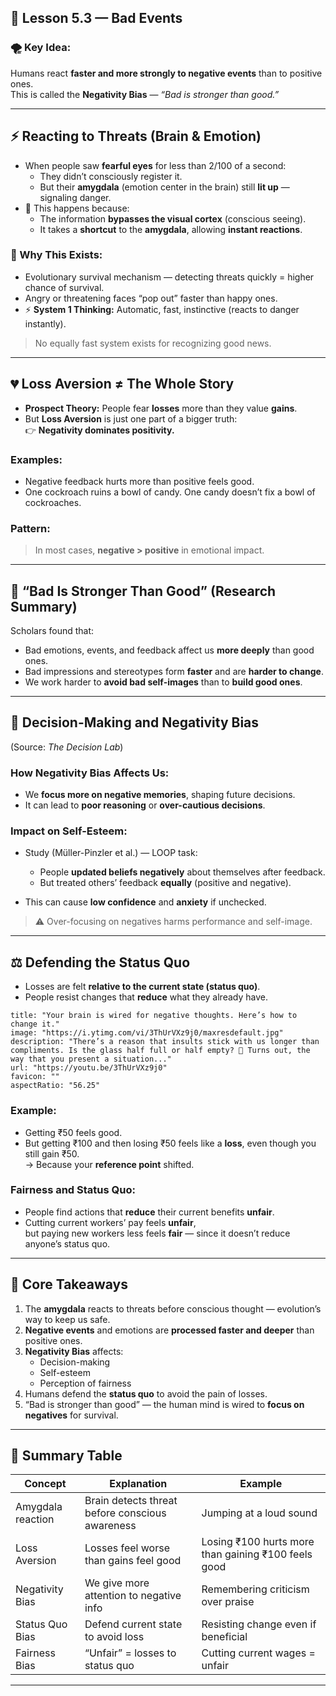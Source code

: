 ## 🧠 Lesson 5.3 — Bad Events

### 🌪️ Key Idea:

Humans react **faster and more strongly to negative events** than to positive ones.  
This is called the **Negativity Bias** — _“Bad is stronger than good.”_

---

## ⚡ Reacting to Threats (Brain & Emotion)

- When people saw **fearful eyes** for less than 2/100 of a second:
    - They didn’t consciously register it.
    - But their **amygdala** (emotion center in the brain) still **lit up** — signaling danger.
- 🧩 This happens because:
    - The information **bypasses the visual cortex** (conscious seeing).
    - It takes a **shortcut** to the **amygdala**, allowing **instant reactions**.

### 🦁 Why This Exists:

- Evolutionary survival mechanism — detecting threats quickly = higher chance of survival.
- Angry or threatening faces “pop out” faster than happy ones.
- ⚡ **System 1 Thinking:** Automatic, fast, instinctive (reacts to danger instantly).

> No equally fast system exists for recognizing good news.

---

## 💔 Loss Aversion ≠ The Whole Story

- **Prospect Theory:** People fear **losses** more than they value **gains**.
- But **Loss Aversion** is just one part of a bigger truth:  
    👉 **Negativity dominates positivity.**

### Examples:

- Negative feedback hurts more than positive feels good.
- One cockroach ruins a bowl of candy. One candy doesn’t fix a bowl of cockroaches.

### Pattern:

> In most cases, **negative > positive** in emotional impact.

---

## 📘 “Bad Is Stronger Than Good” (Research Summary)

Scholars found that:

- Bad emotions, events, and feedback affect us **more deeply** than good ones.
- Bad impressions and stereotypes form **faster** and are **harder to change**.
- We work harder to **avoid bad self-images** than to **build good ones**.

---

## 🧩 Decision-Making and Negativity Bias

(Source: _The Decision Lab_)

### How Negativity Bias Affects Us:

- We **focus more on negative memories**, shaping future decisions.
- It can lead to **poor reasoning** or **over-cautious decisions**.

### Impact on Self-Esteem:

- Study (Müller-Pinzler et al.) — LOOP task:
    
    - People **updated beliefs negatively** about themselves after feedback.
    - But treated others’ feedback **equally** (positive and negative).
- This can cause **low confidence** and **anxiety** if unchecked.

> ⚠️ Over-focusing on negatives harms performance and self-image.

---

## ⚖️ Defending the Status Quo

- Losses are felt **relative to the current state (status quo)**.
- People resist changes that **reduce** what they already have.

```embed
title: "Your brain is wired for negative thoughts. Here’s how to change it."
image: "https://i.ytimg.com/vi/3ThUrVXz9j0/maxresdefault.jpg"
description: "There’s a reason that insults stick with us longer than compliments. Is the glass half full or half empty? 🥛 Turns out, the way that you present a situation..."
url: "https://youtu.be/3ThUrVXz9j0"
favicon: ""
aspectRatio: "56.25"
```

### Example:

- Getting ₹50 feels good.
- But getting ₹100 and then losing ₹50 feels like a **loss**, even though you still gain ₹50.  
    → Because your **reference point** shifted.

### Fairness and Status Quo:

- People find actions that **reduce** their current benefits **unfair**.
- Cutting current workers’ pay feels **unfair**,  
    but paying new workers less feels **fair** — since it doesn’t reduce anyone’s status quo.

---

## 💬 Core Takeaways

1. The **amygdala** reacts to threats before conscious thought — evolution’s way to keep us safe.
2. **Negative events** and emotions are **processed faster and deeper** than positive ones.
3. **Negativity Bias** affects:
    - Decision-making
    - Self-esteem
    - Perception of fairness
4. Humans defend the **status quo** to avoid the pain of losses.
5. “Bad is stronger than good” — the human mind is wired to **focus on negatives** for survival.

---

## 🎯 Summary Table

|Concept|Explanation|Example|
|---|---|---|
|Amygdala reaction|Brain detects threat before conscious awareness|Jumping at a loud sound|
|Loss Aversion|Losses feel worse than gains feel good|Losing ₹100 hurts more than gaining ₹100 feels good|
|Negativity Bias|We give more attention to negative info|Remembering criticism over praise|
|Status Quo Bias|Defend current state to avoid loss|Resisting change even if beneficial|
|Fairness Bias|“Unfair” = losses to status quo|Cutting current wages = unfair|

---